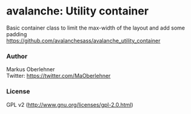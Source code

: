 # avalanche: Utility container
Basic container class to limit the max-width of the layout and add some padding  
https://github.com/avalanchesass/avalanche_utility_container

### Author
Markus Oberlehner  
Twitter: https://twitter.com/MaOberlehner

### License
GPL v2 (http://www.gnu.org/licenses/gpl-2.0.html)
